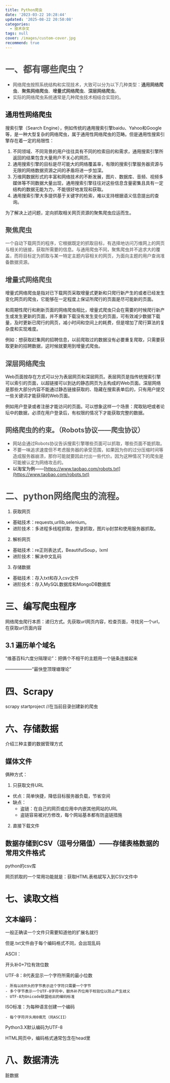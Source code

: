 ```yaml
---
title: Python爬虫
date: '2023-03-22 10:28:44'
updated: '2025-08-22 20:50:08'
categories:
  - 技术杂文
tags: null
cover: /images/custom-cover.jpg
recommend: true
---
```

# <font style="color:rgb(79, 79, 79);">一、都有哪些爬虫？</font>
+ <font style="color:rgb(77, 77, 77);">网络爬虫按照系统结构和实现技术，大致可以分为以下几种类型：</font>**<font style="color:rgb(77, 77, 77);">通用网络爬虫</font>**<font style="color:rgb(77, 77, 77);">、</font>**<font style="color:rgb(77, 77, 77);">聚焦网络爬虫</font>**<font style="color:rgb(77, 77, 77);">、</font>**<font style="color:rgb(77, 77, 77);">增量式网络爬虫</font>**<font style="color:rgb(77, 77, 77);">、</font>**<font style="color:rgb(77, 77, 77);">深层网络爬虫</font>**<font style="color:rgb(77, 77, 77);">。</font>
+ <font style="color:rgb(77, 77, 77);">实际的网络爬虫系统通常是几种爬虫技术相结合实现的。</font>

## 通用性网络爬虫
搜索引擎（Search Engine），例如传统的通用搜索引擎baidu、Yahoo和Google等，是一种大型复杂的网络爬虫，属于通用性网络爬虫的范畴。但是通用性搜索引擎存在着一定的局限性：

1. 不同领域、不同背景的用户往往具有不同的检索目的和需求，通用搜索引擎所返回的结果包含大量用户不关心的网页。
2. 通用搜索引擎的目标是尽可能大的网络覆盖率，有限的搜索引擎服务器资源与无限的网络数据资源之间的矛盾将进一步加深。
3. 万维网数据形式的丰富和网络技术的不断发展，图片、数据库、音频、视频多媒体等不同数据大量出现，通用搜索引擎往往对这些信息含量密集且具有一定结构的数据无能为力，不能很好地发现和获取。
4. 通用搜索引擎大多提供基于关键字的检索，难以支持根据语义信息提出的查询。

为了解决上述问题，定向抓取相关网页资源的聚焦爬虫应运而生。

## <font style="color:rgb(77, 77, 77);">聚焦爬虫</font>
  
<font style="color:rgb(77, 77, 77);">一个自动下载网页的程序，它根据既定的抓取目标，有选择地访问万维网上的网页与相关的链接，获取所需要的信息。与通用爬虫不同，聚焦爬虫并不追求大的覆盖，而将目标定为抓取与某一特定主题内容相关的网页，为面向主题的用户查询准备数据资源。</font>

## <font style="color:rgb(77, 77, 77);">增量式网络爬虫</font>
增量式网络爬虫是指对已下载网页采取增量式更新和只爬行新产生的或者已经发生变化网页的爬虫，它能够在一定程度上保证所爬行的页面是尽可能新的页面。



和周期性爬行和刷新页面的网络爬虫相比，增量式爬虫只会在需要的时候爬行新产生或发生更新的页面，并不重新下载没有发生变化的页面，可有效减少数据下载量，及时更新已爬行的网页，减小时间和空间上的耗费，但是增加了爬行算法的复杂度和实现难度。



例如：想获取赶集网的招聘信息，以前爬取过的数据没有必要重复爬取，只需要获取更新的招聘数据，这时候就要用到增量式爬虫。



## <font style="color:rgb(77, 77, 77);">深层网络爬虫</font>
Web页面按存在方式可以分为表层网页和深层网页。表层网页是指传统搜索引擎可以索引的页面，以超链接可以到达的静态网页为主构成的Web页面。深层网络是那些大部分内容不能通过静态链接获取的、隐藏在搜索表单后的，只有用户提交一些关键词才能获得的Web页面。



例如用户登录或者注册才能访问的页面。可以想象这样一个场景：爬取贴吧或者论坛中的数据，必须在用户登录后，有权限的情况下才能获取完整的数据。

## <font style="color:rgb(79, 79, 79);">网络爬虫的约束。（Robots协议——爬虫协议）</font>
+ <font style="color:rgb(77, 77, 77);">网站会通过Robots协议告诉搜索引擎哪些页面可以抓取，哪些页面不能抓取。</font>
+ <font style="color:rgb(77, 77, 77);">不要一味追求速度但不考虑服务器的承受范围，如果因为你的过分压缩时间等造成服务器崩溃，那你可能就要因此付出一些代价。因为这种情况下的爬虫是可能被认定为网络攻击的。</font>
+ <font style="color:rgb(0, 0, 0);">以淘宝为例——</font>[https://www.taobao.com/robots.txt](https://www.taobao.com/robots.txt)

# <font style="color:rgb(77, 77, 77);">二、</font><font style="color:rgb(79, 79, 79);">python网络爬虫的流程。</font>
1. 获取网页
+ 基础技术：requests,urllib,selenium。
+ 进阶技术：多进程多线程抓取，登录抓取，图片ip封禁和使用服务器抓取。



2. 解析网页
+ 基础技术：re正则表达式，BeautifulSoup，lxml
+ 进阶技术：解决中文乱码



3. 存储数据
+ 基础技术：存入txt和存入csv文件
+ 进阶技术：存入MySQL数据库和MongoDB数据库

# 三、编写爬虫程序
网络爬虫爬行本质：递归方式。先获取url网页内容，检查页面，寻找另一个url，在获取url页面内容

## 3.1 遍历单个域名
“维基百科六度分隔理论”：把俩个不相干的主题用一个链条连接起来

——————“最快登顶理塘理论”



# 四、Scrapy
scrapy startproject  <name>  //在当前目录创建新的爬虫



# 六、存储数据
介绍三种主要的数据管理方式

## 媒体文件
俩种方式：

1. 只获取文件URL
+ 优点：简单快捷，降低目标服务器负载，节省空间
+ 缺点：
    - 盗链：在自己的网页或应用中内嵌其他网站的URL
    - 盗链容易被对方修改，每个网站基本都有防盗链措施
2. 直接下载文件



## 数据存储到CSV（逗号分隔值）——存储表格数据的常用文件格式
python的csv库

网页抓取的一个常用功能就是：获取HTML表格斌写入到CSV文件中

# 七、读取文档
## 文本编码：
一般正确读一个文件只需要知道他的扩展名就行

但是.txt文件由于每个编码格式不同，会出现乱码

ASCII：

开头补0+7位有效位数

UTF-8：8代表显示一个字符所需的最小位数

    - 所有以0开头的字节表示这个字符只需要一个字节
    - 多个字节表示一个UTF-8字符中，额外补齐位用于校验位以防止产生歧义
    - UTF-8为Unicode联盟给出的编码标准

ISO标准：为每种语言创建一个编码

    - 每个字符开头用0填充（同ASCII）



Python3.X默认编码为UTF-8

HTML网页中，编码格式通常包含在head里



# 八、数据清洗
脏数据
